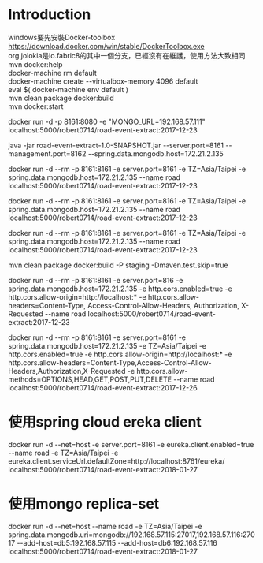 # Introduction
windows要先安裝Docker-toolbox <br/>
https://download.docker.com/win/stable/DockerToolbox.exe<br/>
org.jolokia是io.fabric8的其中一個分支，已經沒有在維護，使用方法大致相同
mvn docker:help <br/>
docker-machine rm default <br/>
docker-machine create  --virtualbox-memory 4096 default <br/>
eval $( docker-machine env  default ) <br/>
mvn clean package docker:build <br/>
mvn docker:start <br/>

docker run -d  -p 8161:8080     -e "MONGO_URL=192.168.57.111"     localhost:5000/robert0714/road-event-extract:2017-12-23 <br/>

 java -jar road-event-extract-1.0-SNAPSHOT.jar  --server.port=8161 --management.port=8162  --spring.data.mongodb.host=172.21.2.135
 <br/>
 
 
docker run -d --rm  -p 8161:8161  -e server.port=8161  -e TZ=Asia/Taipei  -e spring.data.mongodb.host=172.21.2.135  --name road   localhost:5000/robert0714/road-event-extract:2017-12-23  <br/>

docker run -d --rm  -p 8161:8161   -e server.port=8161 -e TZ=Asia/Taipei   -e spring.data.mongodb.host=172.21.2.135  --name road   localhost:5000/robert0714/road-event-extract:2017-12-23  <br/>


docker run -d --rm  -p 8161:8161  -e server.port=8161  -e TZ=Asia/Taipei  -e spring.data.mongodb.host=172.21.2.135  --name road   localhost:5000/robert0714/road-event-extract:2017-12-23  <br/>


 mvn  clean package docker:build -P staging -Dmaven.test.skip=true <br/>
 
 docker run -d --rm  -p 8161:8161    -e server.port=816  -e spring.data.mongodb.host=172.21.2.135   -e http.cors.enabled=true  -e http.cors.allow-origin=http://localhost:* -e http.cors.allow-headers=Content-Type, Access-Control-Allow-Headers, Authorization, X-Requested   --name road   localhost:5000/robert0714/road-event-extract:2017-12-23  <br/>
 
 
 
 
 docker run -d --rm  -p 8161:8161     -e server.port=8161   -e spring.data.mongodb.host=172.21.2.135 -e TZ=Asia/Taipei   -e http.cors.enabled=true  -e http.cors.allow-origin=http://localhost:* -e http.cors.allow-headers=Content-Type,Access-Control-Allow-Headers,Authorization,X-Requested  -e http.cors.allow-methods=OPTIONS,HEAD,GET,POST,PUT,DELETE  --name road   localhost:5000/robert0714/road-event-extract:2017-12-26  <br/>

  # 使用spring cloud ereka client
docker run -d --net=host   -e server.port=8161  -e eureka.client.enabled=true   --name road   -e TZ=Asia/Taipei -e  eureka.client.serviceUrl.defaultZone=http://localhost:8761/eureka/      localhost:5000/robert0714/road-event-extract:2018-01-27
<br/>


  # 使用mongo replica-set
docker run -d --net=host      --name road   -e TZ=Asia/Taipei -e    spring.data.mongodb.uri=mongodb://192.168.57.115:27017,192.168.57.116:27017  --add-host=db5:192.168.57.115  --add-host=db6:192.168.57.116    localhost:5000/robert0714/road-event-extract:2018-01-27
<br/>